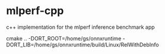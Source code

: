 # mlperf-cpp
c++ implementation for the mlperf inference benchmark app

cmake .. -DORT_ROOT=/home/gs/onnxruntime -DORT_LIB=/home/gs/onnxruntime/build/Linux/RelWithDebInfo
